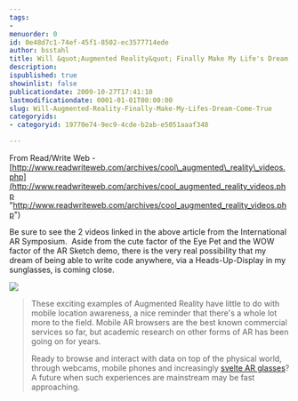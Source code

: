 ```yaml
---
tags:
- 
menuorder: 0
id: 0e48d7c1-74ef-45f1-8502-ec3577714ede
author: bsstahl
title: Will &quot;Augmented Reality&quot; Finally Make My Life's Dream Come True?
description: 
ispublished: true
showinlist: false
publicationdate: 2009-10-27T17:41:10
lastmodificationdate: 0001-01-01T00:00:00
slug: Will-Augmented-Reality-Finally-Make-My-Lifes-Dream-Come-True
categoryids:
- categoryid: 19770e74-9ec9-4cde-b2ab-e5051aaaf348

---
```


From Read/Write Web - [http://www.readwriteweb.com/archives/cool\_augmented\_reality\_videos.php](http://www.readwriteweb.com/archives/cool_augmented_reality_videos.php "http://www.readwriteweb.com/archives/cool_augmented_reality_videos.php")



Be sure to see the 2 videos linked in the above article from the International AR Symposium.  Aside from the cute factor of the Eye Pet and the WOW factor of the AR Sketch demo, there is the very real possibility that my dream of being able to write code anywhere, via a Heads-Up-Display in my sunglasses, is coming close.



![](http://www.readwriteweb.com/images/wrap310.jpg)




> These exciting examples of Augmented Reality have little to do with mobile location awareness, a nice reminder that there's a whole lot more to the field. Mobile AR browsers are the best known commercial services so far, but academic research on other forms of AR has been going on for years.
> 
> Ready to browse and interact with data on top of the physical world, through webcams, mobile phones and increasingly [svelte AR glasses](http://www.vuzix.com/iwear/products_wrap310.html)? A future when such experiences are mainstream may be fast approaching.


